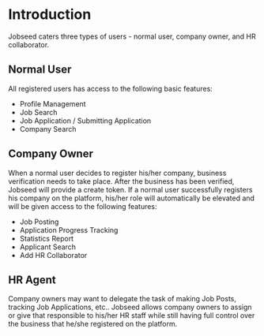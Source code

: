 # Introduction

Jobseed caters three types of users - normal user, company owner, and HR collaborator.

## Normal User

All registered users has access to the following basic features:
​
- Profile Management
- Job Search
- Job Application / Submitting Application
- Company Search

## Company Owner

When a normal user decides to register his/her company, business verification needs to take place.
After the business has been verified, Jobseed will provide a create token. If a normal user successfully registers his company on the platform, his/her role will automatically be elevated and will be given access to the following features: 

- Job Posting
- Application Progress Tracking
- Statistics Report
- Applicant Search
- Add HR Collaborator

## HR Agent

Company owners may want to delegate the task of making Job Posts, tracking Job Applications, etc..
Jobseed allows company owners to assign or give that responsible to his/her HR staff while still having full control over the business that he/she registered on the platform.